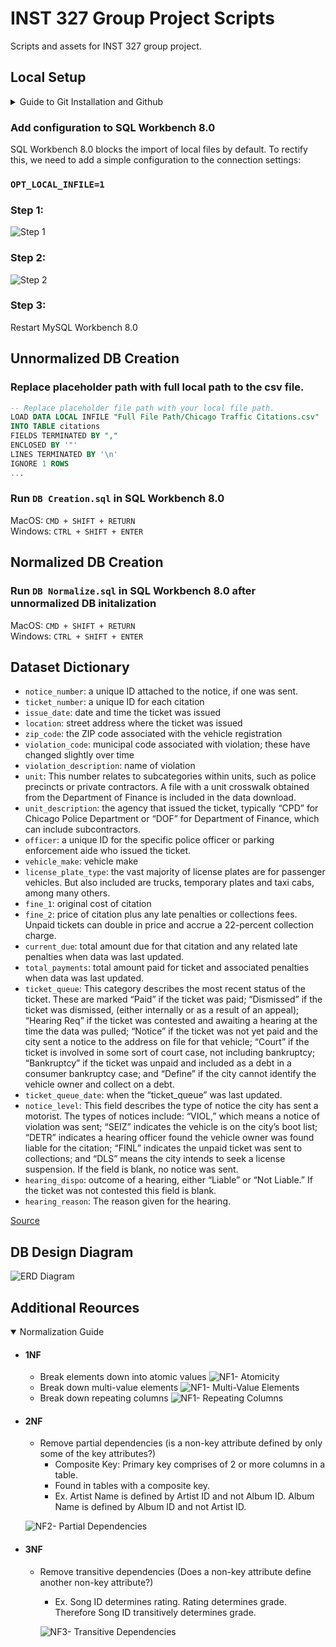 # INST 327 Group Project Scripts

Scripts and assets for INST 327 group project.

## Local Setup 

<details> 
  <summary>Guide to Git Installation and Github</summary> 

  * <details> 
      <summary>MacOS (> Mavericks 10.9)</summary>

      #### Git installation

      * Run git command `git --version` in terminal
        ```zsh
        git --version
        ```

      #### Clone Repository 
      
      * Navigate to directory in terminal using the `cd <directory path>` command
        ```zsh
        cd desktop
        ```
      * Run git command `git clone <repository url>` in terminal
        ```zsh 
        git clone https://github.com/justinxu2014/inst-327-group-project.git
        ```
      </details>
  * <details >
      <summary>Windows</summary>

      #### Git installation
      * Download and run installer from: https://git-scm.com/downloads/win

      #### Clone Repository 
      
      * Navigate to directory in command prompt(CMD) using `cd <directory path>` command
        ```console
        cd desktop
        ```
      * Run git command `git clone <repository url>` in command promt(CMD)
        ```console 
        git clone https://github.com/justinxu2014/inst-327-group-project.git
        ```
    </details>
</details>

### Add configuration to SQL Workbench 8.0

SQL Workbench 8.0 blocks the import of local files by default. To rectify this, we need to add a simple configuration to the connection settings: 

### `OPT_LOCAL_INFILE=1`

### Step 1:

![Step 1](https://inst-327-gp.s3.us-east-1.amazonaws.com/step+1.png "Step 1")

### Step 2:
![Step 2](https://inst-327-gp.s3.us-east-1.amazonaws.com/step+2.png "Step 2")

### Step 3:
Restart MySQL Workbench 8.0

## Unnormalized DB Creation

### Replace placeholder path with full local path to the csv file.

```SQL
-- Replace placeholder file path with your local file path.
LOAD DATA LOCAL INFILE "Full File Path/Chicago Traffic Citations.csv"  -- <- File Path Here
INTO TABLE citations
FIELDS TERMINATED BY ","
ENCLOSED BY '"'
LINES TERMINATED BY '\n'
IGNORE 1 ROWS
...
```

### Run `DB Creation.sql` in SQL Workbench 8.0

  MacOS: `CMD + SHIFT + RETURN`\
  Windows: `CTRL + SHIFT + ENTER`

## Normalized DB Creation 

### Run `DB Normalize.sql` in SQL Workbench 8.0 after unnormalized DB initalization

MacOS: `CMD + SHIFT + RETURN`\
Windows: `CTRL + SHIFT + ENTER`

## Dataset Dictionary

* `notice_number`: a unique ID attached to the notice, if one was sent.
* `ticket_number`: a unique ID for each citation
* `issue_date`: date and time the ticket was issued
* `location`: street address where the ticket was issued
* `zip_code`: the ZIP code associated with the vehicle registration
* `violation_code`: municipal code associated with violation; these have changed slightly over time
* `violation_description`: name of violation
* `unit`: This number relates to subcategories within units, such as police precincts or private contractors. A file with a unit crosswalk obtained from the Department of Finance is included in the data download.
* `unit_description`: the agency that issued the ticket, typically “CPD” for Chicago Police Department or “DOF” for Department of Finance, which can include subcontractors.
* `officer`: a unique ID for the specific police officer or parking enforcement aide who issued the ticket.
* `vehicle_make`: vehicle make
* `license_plate_type`: the vast majority of license plates are for passenger vehicles. But also included are trucks, temporary plates and taxi cabs, among many others.
* `fine_1`: original cost of citation
* `fine_2`: price of citation plus any late penalties or collections fees. Unpaid tickets can double in price and accrue a 22-percent collection charge.
* `current_due`: total amount due for that citation and any related late penalties when data was last updated.
* `total_payments`: total amount paid for ticket and associated penalties when data was last updated.
* `ticket_queue`: This category describes the most recent status of the ticket. These are marked “Paid” if the ticket was paid; “Dismissed” if the ticket was dismissed, (either internally or as a result of an appeal); “Hearing Req” if the ticket was contested and awaiting a hearing at the time the data was pulled; “Notice” if the ticket was not yet paid and the city sent a notice to the address on file for that vehicle; “Court” if the ticket is involved in some sort of court case, not including bankruptcy; “Bankruptcy” if the ticket was unpaid and included as a debt in a consumer bankruptcy case; and “Define” if the city cannot identify the vehicle owner and collect on a debt.
* `ticket_queue_date`: when the “ticket_queue” was last updated.
* `notice_level`: This field describes the type of notice the city has sent a motorist. The types of notices include: “VIOL,” which means a notice of violation was sent; “SEIZ” indicates the vehicle is on the city’s boot list; “DETR” indicates a hearing officer found the vehicle owner was found liable for the citation; “FINL” indicates the unpaid ticket was sent to collections; and “DLS” means the city intends to seek a license suspension. If the field is blank, no notice was sent. 
* `hearing_dispo`: outcome of a hearing, either “Liable” or “Not Liable.” If the ticket was not contested this field is blank.
* `hearing_reason`: The reason given for the hearing.

[Source](https://github.com/propublica/il-tickets-notebooks/blob/master/README.md)

## DB Design Diagram 

![ERD Diagram](https://inst-327-gp.s3.us-east-1.amazonaws.com/ERD+Diagram.svg?)

## Additional Reources

<details open>
<summary>Normalization Guide</summary>

* #### 1NF

  * Break elements down into atomic values
  ![NF1- Atomicity](https://inst-327-gp.s3.us-east-1.amazonaws.com/NF1-+Atomic.svg)
  * Break down multi-value elements
  ![NF1- Multi-Value Elements](https://inst-327-gp.s3.us-east-1.amazonaws.com/NF1-+Multi-Value+Elements.svg)
  * Break down repeating columns
  ![NF1- Repeating Columns](https://inst-327-gp.s3.us-east-1.amazonaws.com/NF1-+Repeating+Columns.svg)

* #### 2NF

  * Remove partial dependencies (is a non-key attribute defined by only some of the key attributes?)
    * Composite Key: Primary key comprises of 2 or more columns in a table.
    * Found in tables with a composite key.
    * Ex. Artist Name is defined by Artist ID and not Album ID. Album Name is defined by Album ID and not Artist ID.

  ![NF2- Partial Dependencies](https://inst-327-gp.s3.us-east-1.amazonaws.com/NF2-+Partial+Dependencies.svg)

* #### 3NF

  * Remove transitive dependencies (Does a non-key attribute define another non-key attribute?)
    * Ex. Song ID determines rating. Rating determines grade. Therefore Song ID transitively determines grade.

    ![NF3- Transitive Dependencies](https://inst-327-gp.s3.us-east-1.amazonaws.com/NF3-+Transitive+Dependencies.svg)
</details>
